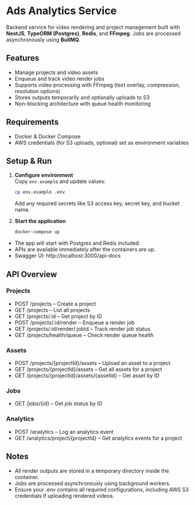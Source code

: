 # Ads Analytics Service

Backend service for video rendering and project management built with **NestJS**, **TypeORM (Postgres)**, **Redis**, and **FFmpeg**.
Jobs are processed asynchronously using **BullMQ**.

## Features

- Manage projects and video assets
- Enqueue and track video render jobs
- Supports video processing with FFmpeg (text overlay, compression, resolution options)
- Stores outputs temporarily and optionally uploads to S3
- Non-blocking architecture with queue health monitoring

## Requirements

- Docker & Docker Compose
- AWS credentials (for S3 uploads, optional) set as environment variables

## Setup & Run

1. **Configure environment**  
   Copy `env.example` and update values:

   ```bash
   cp env.example .env
   ```

   Add any required secrets like S3 access key, secret key, and bucket name.

2. **Start the application**

   ```bash
   docker-compose up
   ```

- The app will start with Postgres and Redis included.
- APIs are available immediately after the containers are up.
- Swagger UI: http://localhost:3000/api-docs

## API Overview

### Projects

- POST /projects – Create a project
- GET /projects – List all projects
- GET /projects/:id – Get project by ID
- POST /projects/:id/render – Enqueue a render job
- GET /projects/:id/render/:jobId – Track render job status
- GET /projects/health/queue – Check render queue health

### Assets

- POST /projects/{projectId}/assets – Upload an asset to a project
- GET /projects/{projectId}/assets – Get all assets for a project
- GET /projects/{projectId}/assets/{assetId} – Get asset by ID

### Jobs

- GET /jobs/{id} – Get job status by ID

### Analytics

- POST /analytics – Log an analytics event
- GET /analytics/project/{projectId} – Get analytics events for a project

## Notes

- All render outputs are stored in a temporary directory inside the container.
- Jobs are processed asynchronously using background workers.
- Ensure your .env contains all required configurations, including AWS S3 credentials if uploading rendered videos.
